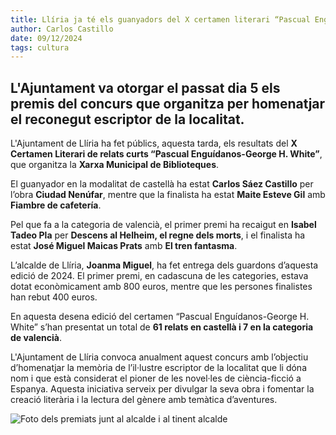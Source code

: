 ```yaml
---
title: Llíria ja té els guanyadors del X certamen literari “Pascual Enguídanos-George H. White”
author: Carlos Castillo
date: 09/12/2024
tags: cultura
---
```


## L'Ajuntament va otorgar el passat dia 5 els premis del concurs que organitza per homenatjar el reconegut escriptor de la localitat.


L'Ajuntament de Llíria ha fet públics, aquesta tarda, els resultats del **X Certamen Literari de relats curts “Pascual Enguídanos-George H. White”**, que organitza la **Xarxa Municipal de Biblioteques**.

El guanyador en la modalitat de castellà ha estat **Carlos Sáez Castillo** per l’obra **Ciudad Nenúfar**, mentre que la finalista ha estat **Maite Esteve Gil** amb **Fiambre de cafetería**.

Pel que fa a la categoria de valencià, el primer premi ha recaigut en **Isabel Tadeo Pla** per **Descens al Helheim, el regne dels morts**, i el finalista ha estat **José Miguel Maicas Prats** amb **El tren fantasma**.

L’alcalde de Llíria, **Joanma Miguel**, ha fet entrega dels guardons d’aquesta edició de 2024. El primer premi, en cadascuna de les categories, estava dotat econòmicament amb 800 euros, mentre que les persones finalistes han rebut 400 euros.

En aquesta desena edició del certamen “Pascual Enguídanos-George H. White” s’han presentat un total de **61 relats en castellà i 7 en la categoria de valencià**.

L'Ajuntament de Llíria convoca anualment aquest concurs amb l’objectiu d’homenatjar la memòria de l’il·lustre escriptor de la localitat que li dóna nom i que està considerat el pioner de les novel·les de ciència-ficció a Espanya. Aquesta iniciativa serveix per divulgar la seva obra i fomentar la creació literària i la lectura del gènere amb temàtica d’aventures.

![Foto dels premiats junt al alcalde i al tinent alcalde](/assets/continguts/recursos/20241209-premiados-Pascual-Enguídanos.jpg "Foto dels premiats")
